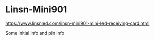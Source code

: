 # Linsn-Mini901

https://www.linsnled.com/linsn-mini901-mini-led-receiving-card.html

Some initial info and pin info
